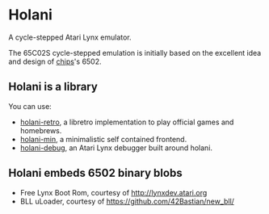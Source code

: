 # Holani
A cycle-stepped Atari Lynx emulator. 

The 65C02S cycle-stepped emulation is initially based on the excellent idea and design of [chips](https://github.com/floooh/chips)'s 6502.

## Holani is a library
You can use:
* [holani-retro](https://github.com/LLeny/holani-retro), a libretro implementation to play official games and homebrews. 
* [holani-min](https://github.com/LLeny/holani-min), a minimalistic self contained frontend.
* [holani-debug](https://github.com/LLeny/holani-debug), an Atari Lynx debugger built around holani.

## Holani embeds 6502 binary blobs
* Free Lynx Boot Rom, courtesy of  http://lynxdev.atari.org
* BLL uLoader, courtesy of https://github.com/42Bastian/new_bll/
